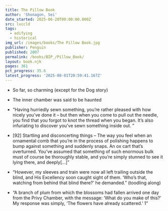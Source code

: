 ```yaml
---
title: The Pillow Book
author: 'Shonagon, Sei'
date_started: 2025-06-20T00:00:00.000Z
src: lvccld
tags:
  - edifying
  - historical
img_url: /images/books/The Pillow Book.jpg
publisher: Penguin
published: 2007
permalink: /books/BIP_/Pillow_Book/
layout: book.njk
pages: 361
pct_progress: 35.6
latest_progress: '2025-08-01T20:59:41.167Z'
---
```

* <span meta="10@2025-06-21T03:21:28.377Z"></span> So far, so charming (except for the Dog story)

* <span meta="23@2025-07-13T21:23:54.260Z"></span> The inner chamber was said to be haunted
* <span meta="31@2025-07-29T21:11:32.124Z"></span> “Having hurriedly sewn something, you’re rather pleased with how nicely you’ve done it – but then when you come to pull out the needle, you find that you forgot to knot the thread when you began. It’s also infuriating to discover you’ve sewn something inside out.
”
* <span meta="31.5@2025-07-31T02:49:03.881Z"></span> [92] Startling and disconcerting things – The way you feel when an ornamental comb that you’re in the process of polishing happens to bump against something and suddenly snaps.
An ox cart that’s overturned. You’ve assumed that something of such enormous bulk must of course be thoroughly stable, and you’re simply stunned to see it lying there, and deeply[…]”

* <span meta="34.8@2025-07-31T20:46:57.513Z"></span> “However, my sleeves and train were now all left trailing outside the blind, and His Excellency soon caught sight of them. ‘Who’s that, watching from behind that blind there?’ he demanded.”
(toodling along)

* <span meta="35.6@2025-08-01T20:59:41.167Z"></span> “A branch of plum from which the blossoms had fallen arrived one day from the Privy Chamber, with the message: ‘What do you make of this?’
My response was simply, ‘The flowers have already scattered.’ 1”

